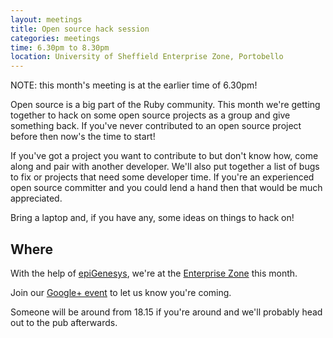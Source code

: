 ```yaml
---
layout: meetings
title: Open source hack session
categories: meetings
time: 6.30pm to 8.30pm
location: University of Sheffield Enterprise Zone, Portobello
---
```


NOTE: this month's meeting is at the earlier time of 6.30pm!


Open source is a big part of the Ruby community. This month we're
getting together to hack on some open source projects as a group and give something
back. If you've never contributed to an open source project before then
now's the time to start!

If you've got a project you want to contribute to but don't know how,
come along and pair with another developer. We'll also put together a
list of bugs to fix or projects that need some developer time. If you're an experienced
open source committer and you could lend a hand then that would be much
appreciated.

Bring a laptop and, if you have any, some ideas on things to hack on!

## Where

With the help of [epiGenesys](http://www.epigenesys.co.uk), we're at the
[Enterprise Zone](http://enterprise.shef.ac.uk/contact-us) this month.

Join our [Google+
event](https://plus.google.com/events/c3c21jq2q7jbt086oo8pkr4mrm8) to let us know you're coming.

Someone will be around from 18.15 if you're around and we'll probably head out to the pub afterwards.

